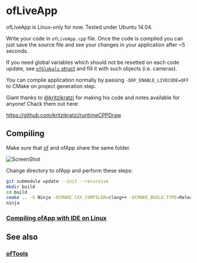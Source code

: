 ofLiveApp
=========

ofLiveApp is Linux-only for now. Tested under Ubuntu 14.04.

Write your code in `ofLiveApp.cpp` file. Once the code is compiled you can just save the source file and see your changes in your application after ~5 seconds.

If you need global variables which should not be resetted on each code update, see [`ofGlobals` struct](https://github.com/ofnode/ofLiveApp/blob/690ed70/src/ofLiveApp.h#L12-L14) and fill it with such objects (i.e. cameras).

You can compile application normally by passing `-DOF_ENABLE_LIVECODE=OFF` to CMake on project generation step.

Giant thanks to [@kritzikratzi](https://github.com/kritzikratzi) for making his code and notes available for anyone! Chack them out here:

https://github.com/kritzikratzi/runtimeCPPDraw

Compiling
---------

Make sure that [of](https://github.com/ofnode/of) and ofApp share the same folder.

![ScreenShot](http://i.imgur.com/xTQQYv4.png)

Change directory to ofApp and perform these steps:

```bash
git submodule update --init --recursive
mkdir build
cd build
cmake .. -G Ninja -DCMAKE_CXX_COMPILER=clang++ -DCMAKE_BUILD_TYPE=Release
ninja
```

### [Compiling ofApp with IDE on Linux](https://github.com/ofnode/of/wiki/Compiling-ofApp-with-IDE-on-Linux)


See also
--------

### [ofTools](https://github.com/ofnode/ofTools)

